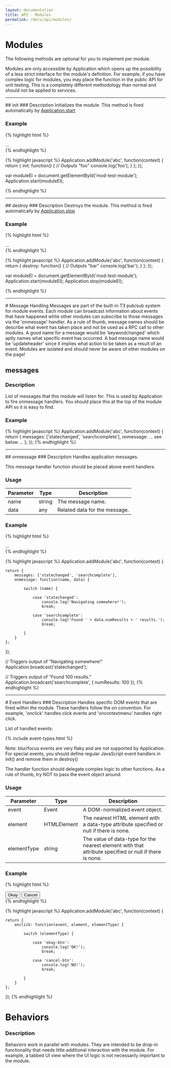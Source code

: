 ```yaml
---
layout: documentation
title: API - Modules
permalink: /docs/api/modules/
---
```


# Modules
The following methods are optional for you to implement per module.

Modules are only accessible by Application which opens up the possibility of a less strict interface for the module's
definition. For example, if you have complex logic for modules, you may place the function in the public API
for unit testing. This is a completely different methodology than normal and should not be applied to services.

<hr class="separator">

<div class="anchor" id="init"></div>
## init
### Description
Initializes the module. This method is fired automatically by <a href="{{ site.baseurl }}/docs/api/application/#start">Application.start</a>

### Example
{% highlight html %}
<div id="mod-test-module" data-module="test-module">
	...
</div>
{% endhighlight %}

{% highlight javascript %}
Application.addModule('abc', function(context) {
	return {
		init: function() {
			// Outputs "foo"
			console.log('foo');
		}
	};
});

var moduleEl = document.getElementById('mod-test-module');
Application.start(moduleEl);

{% endhighlight %}

<hr class="separator">

<div class="anchor" id="destroy"></div>
## destroy
### Description
Destroys the module. This method is fired automatically by <a href="{{ site.baseurl }}/docs/api/application/#stop">Application.stop</a>

### Example
{% highlight html %}
<div id="mod-test-module" data-module="test-module">
	...
</div>
{% endhighlight %}

{% highlight javascript %}
Application.addModule('abc', function(context) {
	return {
		destroy: function() {
			// Outputs "bar"
			console.log('bar');
		}
	};
});

var moduleEl = document.getElementById('mod-test-module');
Application.start(moduleEl);
Application.stop(moduleEl);

{% endhighlight %}

<hr class="separator">


<div class="anchor" id="messages"></div>
# Message Handling
Messages are part of the built-in T3 pub/sub system for module events. Each module can broadcast information
about events that have happened whlie other modules can subscribe to those messages via the 'onmessage' handler.
As a rule of thumb, message names should be describe what event has taken place and not be used as a RPC call
to other modules. A good name for a message would be 'keywordchanged' which aptly names what specific event
has occurred. A bad message name would be 'updateheader' since it implies what action to be taken as a result
of an event. Modules are isolated and should never be aware of other modules on the page!

## messages
### Description
List of messages that this module will listen for. This is used by Application to fire onmessage handlers.
You should place this at the top of the module API so it is easy to find.

### Example
{% highlight javascript %}
Application.addModule('abc', function(context) {
	return {
		messages: ['statechanged', 'searchcomplete'],
		onmessage: ... see below ...
	};
});
{% endhighlight %}

<hr class="separator">

<div class="anchor" id="onmessage"></div>
## onmessage
### Description
Handles application messages.

This message handler function should be placed above event handlers.

### Usage
<table class="table table-striped">
	<thead>
		<tr>
			<th>Parameter</th>
			<th>Type</th>
			<th>Description</th>
		</tr>
	</thead>
	<tbody>
		<tr>
			<td class="required">name</td>
			<td>string</td>
			<td>The message name.</td>
		</tr>
		<tr>
			<td class="optional">data</td>
			<td>any</td>
			<td>Related data for the message.</td>
		</tr>
	</tbody>
</table>

### Example
{% highlight html %}
<div id="mod-test-module" data-module="test-module">
	...
</div>
{% endhighlight %}

{% highlight javascript %}
Application.addModule('abc', function(context) {

	return {
		messages: ['statechanged', 'searchcomplete'],
		onmessage: function(name, data) {

			switch (name) {

				case 'statechanged':
					console.log('Navigating somewhere!');
					break;

				case 'searchcomplete':
					console.log('Found ' + data.numResults + ' results.');
					break;

			}
		}
	};

});

// Triggers output of "Navigating somewhere!"
Application.broadcast('statechanged');

// Triggers output of "Found 100 results."
Application.broadcast('searchcomplete', {
	numResults: 100
});
{% endhighlight %}

<hr class="separator">

<div class="anchor" id="event-handlers"></div>
# Event Handlers
### Description
Handles specific DOM events that are fired within the module. These handlers follow the on<event> convention.
For example, 'onclick' handles click events and 'oncontextmenu' handles right click.

List of handled events:

{% include event-types.html %}

Note: blur/focus events are very flaky and are not supported by Application. For special events, you should define
regular JavaScript event handlers in init() and remove them in destroy()


The handler function should delegate complex logic to other functions. As a rule of thumb, try NOT to pass
the event object around.

### Usage
<table class="table table-striped">
	<thead>
		<tr>
			<th>Parameter</th>
			<th>Type</th>
			<th>Description</th>
		</tr>
	</thead>
	<tbody>
		<tr>
			<td class="required">event</td>
			<td>Event</td>
			<td>A DOM-normalized event object.</td>
		</tr>
		<tr>
			<td class="required">element</td>
			<td>HTMLElement</td>
			<td>The nearest HTML element with a data-type attribute specified or null if there is none.</td>
		</tr>
		<tr>
			<td class="required">elementType</td>
			<td>string</td>
			<td>The value of data-type for the nearest element with that attribute specified or null if there is none.</td>
		</tr>
	</tbody>
</table>

### Example
{% highlight html %}
<div id="mod-test-module" data-module="test-module">
	<button data-type="okay-btn">Okay</button>
	<button data-type="cancel-btn">Cancel</button>
</div>
{% endhighlight %}

{% highlight javascript %}
Application.addModule('abc', function(context) {

	return {
		onclick: function(event, element, elementType) {

			switch (elementType) {

				case 'okay-btn':
					console.log('OK!');
					break;

				case 'cancel-btn':
					console.log('NO!');
					break;

			}
		}
	};

});
{% endhighlight %}


# Behaviors
### Description
Behaviors work in parallel with modules. They are intended to be drop-in functionality that needs little additional
interaction with the module. For example, a tabbed UI view where the UI logic is not necessarily important to the
module.
